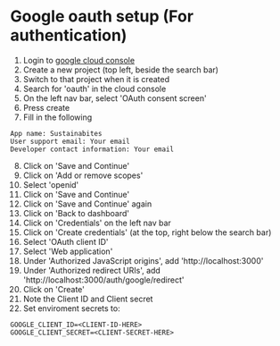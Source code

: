 # Google oauth setup (For authentication)

1. Login to [google cloud console](https://console.cloud.google.com/)
2. Create a new project (top left, beside the search bar)
3. Switch to that project when it is created
4. Search for 'oauth' in the cloud console
5. On the left nav bar, select 'OAuth consent screen'
6. Press create
7. Fill in the following

```
App name: Sustainabites
User support email: Your email
Developer contact information: Your email
```

8. Click on 'Save and Continue'
9. Click on 'Add or remove scopes'
10. Select 'openid'
11. Click on 'Save and Continue'
12. Click on 'Save and Continue' again
13. Click on 'Back to dashboard'
14. Click on 'Credentials' on the left nav bar
15. Click on 'Create credentials' (at the top, right below the search bar)
16. Select 'OAuth client ID'
17. Select 'Web application'
18. Under 'Authorized JavaScript origins', add 'http://localhost:3000'
19. Under 'Authorized redirect URIs', add 'http://localhost:3000/auth/google/redirect'
20. Click on 'Create'
21. Note the Client ID and Client secret
22. Set enviroment secrets to:

```
GOOGLE_CLIENT_ID=<CLIENT-ID-HERE>
GOOGLE_CLIENT_SECRET=<CLIENT-SECRET-HERE>
```
